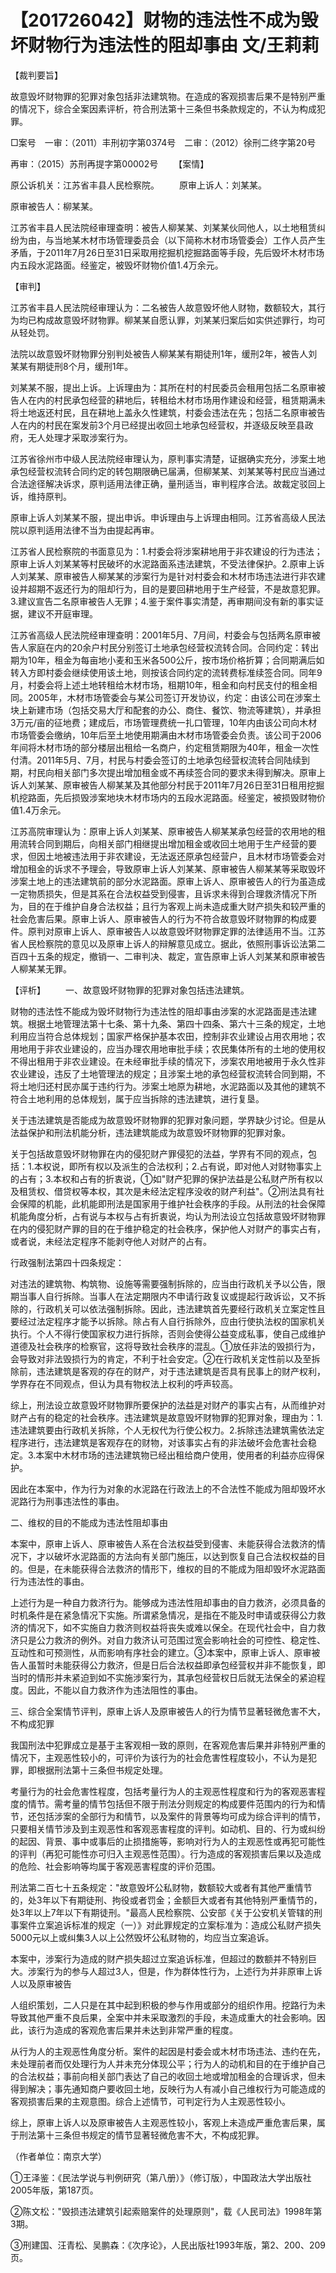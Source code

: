 # 【201726042】财物的违法性不成为毁坏财物行为违法性的阻却事由 文/王莉莉

【裁判要旨】

故意毁坏财物罪的犯罪对象包括非法建筑物。在造成的客观损害后果不是特别严重的情况下，综合全案因素评析，符合刑法第十三条但书条款规定的，不认为构成犯罪。

□案号　一审：（2011）丰刑初字第0374号　二审：（2012）徐刑二终字第20号

再审：（2015）苏刑再提字第00002号 　　【案情】

原公诉机关：江苏省丰县人民检察院。 　　原审上诉人：刘某某。

原审被告人：柳某某。

江苏省丰县人民法院经审理查明：被告人柳某某、刘某某伙同他人，以土地租赁纠纷为由，与当地某木材市场管理委员会（以下简称木材市场管委会）工作人员产生矛盾，于2011年7月26日至31日采取用挖掘机挖掘路面等手段，先后毁坏木材市场内五段水泥路面。经鉴定，被毁坏财物价值1.4万余元。

【审判】

江苏省丰县人民法院经审理认为：二名被告人故意毁坏他人财物，数额较大，其行为均已构成故意毁坏财物罪。柳某某自愿认罪，刘某某归案后如实供述罪行，均可从轻处罚。

法院以故意毁坏财物罪分别判处被告人柳某某有期徒刑1年，缓刑2年，被告人刘某某有期徒刑8个月，缓刑1年。

刘某某不服，提出上诉。上诉理由为：其所在村的村民委员会租用包括二名原审被告人在内的村民承包经营的耕地后，转租给木材市场用作建设和经营，租赁期满未将土地返还村民，且在耕地上盖永久性建筑，村委会违法在先；包括二名原审被告人在内的村民在案发前3个月已经提出收回土地承包经营权，并逐级反映至县政府，无人处理才采取涉案行为。

江苏省徐州市中级人民法院经审理认为，原判事实清楚，证据确实充分，涉案土地承包经营权流转合同约定的转包期限确已届满，但柳某某、刘某某等村民应当通过合法途径解决诉求，原判适用法律正确，量刑适当，审判程序合法。故裁定驳回上诉，维持原判。

原审上诉人刘某某不服，提出申诉。申诉理由与上诉理由相同。江苏省高级人民法院以原判适用法律不当为由提起再审。

江苏省人民检察院的书面意见为：1.村委会将涉案耕地用于非农建设的行为违法；原审上诉人刘某某等村民破坏的水泥路面系违法建筑，不受法律保护。2.原审上诉人刘某某、原审被告人柳某某的涉案行为是针对村委会和木材市场违法进行非农建设并超期不返还行为的阻却行为，目的是要回耕地用于生产经营，不是故意犯罪。3.建议宣告二名原审被告人无罪；4.鉴于案件事实清楚，再审期间没有新的事实证据，建议不开庭审理。

江苏省高级人民法院经审理查明：2001年5月、7月间，村委会与包括两名原审被告人家庭在内的20余户村民分别签订土地承包经营权流转合同。合同约定：转出期为10年，租金为每亩地小麦和玉米各500公斤，按市场价格折算；合同期满后如转入方即村委会继续使用该土地，则按该合同约定的流转费标准续签合同。同年9月，村委会将上述土地转租给木材市场，租期10年，租金和向村民支付的租金相同。2005年，木材市场管委会与某公司签订开发协议，约定：由该公司在涉案土块上新建市场（包括交易大厅和配套的办公、商住、餐饮、物流等建筑），并承担3万元/亩的征地费；建成后，市场管理费统一扎口管理，10年内由该公司向木材市场管委会缴纳，10年后至土地使用期满由木材市场管委会负责。该公司于2006年间将木材市场的部分楼层出租给一名商户，约定租赁期限为40年，租金一次性付清。2011年5月、7月，村民与村委会签订的土地承包经营权流转合同陆续到期，村民向相关部门多次提出增加租金或不再续签合同的要求未得到解决。原审上诉人刘某某、原审被告人柳某某及其他部分村民于2011年7月26日至31日租用挖掘机挖路面，先后损毁涉案地块木材市场内的五段水泥路面。经鉴定，被损毁财物价值1.4万余元。

江苏高院审理认为：原审上诉人刘某某、原审被告人柳某某承包经营的农用地的租用流转合同到期后，向相关部门相继提出增加租金或收回土地用于生产经营的要求，但因土地被违法用于非农建设，无法返还原承包经营户，且木材市场管委会对增加租金的诉求不予理会，导致原审上诉人刘某某、原审被告人柳某某等采取毁坏涉案土地上的违法建筑前的部分水泥路面。原审上诉人、原审被告人的行为虽造成一定物质损失，但是其系在合法权益受到侵害，且诉求未得到合理救济情况下所为，目的在于维护自身合法权益；且行为客观上尚未造成重大财产损失和较严重的社会危害后果。原审上诉人、原审被告人的行为不符合故意毁坏财物罪的构成要件。原判对原审上诉人、原审被告人以故意毁坏财物罪定罪的法律适用不当。江苏省人民检察院的意见以及原审上诉人的辩解意见成立。据此，依照刑事诉讼法第二百四十五条的规定，撤销一、二审判决、裁定，宣告原审上诉人刘某某和原审被告人柳某某无罪。

【评析】 　　一、故意毁坏财物罪的犯罪对象包括违法建筑。

财物的违法性不能成为毁坏财物行为违法性的阻却事由涉案的水泥路面是违法建筑。根据土地管理法第十七条、第十九条、第四十四条、第六十三条的规定，土地利用应当符合总体规划；国家严格保护基本农田，控制非农业建设占用农用地；农用地用于非农业建设的，应当办理农用地审批手续；农民集体所有的土地的使用权不得出租用于非农业建设。在未经审批手续的情况下，涉案农用地被用于永久性非农业建设，违反了土地管理法的规定；且涉案土地的承包经营权流转合同到期，不将土地归还村民亦属于违约行为。涉案土地原为耕地，水泥路面以及其他的建筑不符合土地利用的总体规划，属于应当拆除的违法建筑，进行复垦。

关于违法建筑是否能成为故意毁坏财物罪的犯罪对象问题，学界缺少讨论。但是从法益保护和刑法机能分析，违法建筑能成为故意毁坏财物罪的犯罪对象。

关于包括故意毁坏财物罪在内的侵犯财产罪侵犯的法益，学界有不同的观点，包括：1.本权说，即所有权以及派生的合法权利；2.占有说，即对他人对财物事实上的占有；3.本权和占有的折衷说，①如"财产犯罪的保护法益是公私财产所有权以及租赁权、借贷权等本权，其次是未经法定程序没收的财产利益"。②刑法具有社会保障的机能，此机能即刑法是国家用于维护社会秩序的手段。从刑法的社会保障机能角度分析，占有说与本权与占有折衷说，均认为刑法设立包括故意毁坏财物罪在内的侵犯财产罪的目的在于维护稳定的社会秩序，保护他人对财产的事实占有，或者说，未经法定程序不能剥夺他人对财产的占有。

行政强制法第四十四条规定：

对违法的建筑物、构筑物、设施等需要强制拆除的，应当由行政机关予以公告，限期当事人自行拆除。当事人在法定期限内不申请行政复议或提起行政诉讼，又不拆除的，行政机关可以依法强制拆除。因此，违法建筑首先要经行政机关立案定性且要经过法定程序才能予以拆除。除占有人自行拆除外，应由行使执法权的国家机关执行。个人不得行使国家权力进行拆除，否则会使得公益变成私事，使自己成维护道德及社会秩序的检察官，这将导致社会秩序的混乱。①放任非法的毁损行为，会导致对非法毁损行为的肯定，不利于社会安定。②在行政机关定性前以及至拆除前，违法建筑是客观的存在的财产，对于违法建筑是否具有民事上的财产权利，学界存在不同观点，但认为具有物权法上权利的呼声较高。

综上，刑法设立故意毁坏财物罪所要保护的法益是对财产的事实占有，从而维护对财产占有的稳定的社会秩序。违法建筑是故意毁坏财物罪的犯罪对象，理由为：1.违法建筑要由行政机关拆除，个人无权代为行使公权力。2.拆除违法建筑需依法定程序进行，违法建筑是客观存在的财物，对该事实占有的非法破坏会危害社会稳定。3.本案中木材市场的违法建筑物已经出租给商户使用，使用者的利益亦应得保护。

因此在本案中，作为行为对象的水泥路在行政法上的不合法性不能成为阻却毁坏水泥路行为刑事违法性的事由。

二、维权的目的不能成为违法性阻却事由

本案中，原审上诉人、原审被告人系在合法权益受到侵害、未能获得合法救济的情况下，才以破坏水泥路面的方法向有关部门施压，以达到恢复自己合法权权益的目的。但是，在未能获得合法救济的情形下，维权的目的不能成为阻却毁坏水泥路面行为违法性的事由。

上述行为是一种自力救济行为。能够成为违法性阻却事由的自力救济，必须具备的时机条件是在紧急情况下实施。所谓紧急情况，是指在不能及时申请或获得公力救济的情况下，如不实施自力救济则权益将丧失或难以保全。在现代社会中，自力救济只是公力救济的例外。对自力救济认可范围过宽会影响社会的可控性、稳定性、互动性和可预测性，从而影响有序社会的建立。③本案中，原审上诉人、原审被告人虽暂时未能获得公力救济，但是日后合法权益即承包经营权并非不能恢复，即当时的情形并未紧迫到如不实施涉案行为，其承包经营权日后就无法保全的紧迫程度。因此，不能以自力救济作为违法阻性的事由。

三、综合全案情节评判，原审上诉人及原审被告人的行为情节显著轻微危害不大，不构成犯罪

我国刑法中犯罪成立是基于主客观相一致的原则，在客观危害后果并非特别严重的情况下，主观恶性较小的，可评价为该行为的社会危害性程度较小，不认为是犯罪，即根据刑法第十三条但书规定处理。

考量行为的社会危害性程度，包括考量行为人的主观恶性程度和行为的客观恶害程度的情节。需考量的情节包括但不限于刑法分则规定的构成要件范围内的行为和情节，还包括涉案的全部行为和情节，以及案件的背景等均可成为综合评判的情节，只要相关情节涉及到主观恶性和客观恶害程度的评判。如动机、目的、行为或纠纷的起因、背景、事中或事后的止损措施等，影响对行为人的主观恶性或再犯可能性的评判（再犯可能性亦可归入主观恶性范围）。行为造成的客观损害后果以及造成的危险、社会影响等均属于客观恶害程度的评价范围。

刑法第二百七十五条规定："故意毁坏公私财物，数额较大或者有其他严重情节的，处3年以下有期徒刑、拘役或者罚金；金额巨大或者有其他特别严重情节的，处3年以上7年以下有期徒刑。"最高人民检察院、公安部《关于公安机关管辖的刑事案件立案追诉标准的规定（一）》对此罪规定的立案标准为：造成公私财产损失5000元以上或纠集3人以上公然毁坏公私财物的，均应当立案追诉。

本案中，涉案行为造成的财产损失超过立案追诉标准，但超过的数额并不特别巨大。涉案行为的参与人超过3人，但是，作为群体性行为，上述行为并非原审上诉人以及原审被告

人组织策划，二人只是在其中起到积极的参与作用或部分的组织作用。挖路行为未导致其他严重不良后果，全案中并未采取激烈的手段，未造成重大的社会影响。因此，该行为造成的客观危害后果并未达到非常严重的程度。

从行为人的主观恶性角度分析。案件的起因是村委会或木材市场违法、违约在先，未处理前者而仅处理行为人并未充分体现公平；行为人的动机和目的在于维护自己的合法权益；事前向相关部门表达了自己的收回土地或增加租金的合理诉求，但未得到解决；事先通知商户要收回土地，反映行为人有减小自己维权行为可能造成的客观损害后果的主观意图。综合上述情节，可判定行为人主观恶性较小。

综上，原审上诉人以及原审被告人主观恶性较小，客观上未造成严重危害后果，属于刑法第十三条但书规定的情节显著轻微危害不大，不构成犯罪。

（作者单位：南京大学）

①王泽鉴：《民法学说与判例研究（第八册）》（修订版），中国政法大学出版社2005年版，第187页。

②陈文松："毁损违法建筑引起索赔案件的处理原则"，载《人民司法》1998年第3期。

③刑建国、汪青松、吴鹏森：《次序论》，人民出版社1993年版，第2、200、209页。